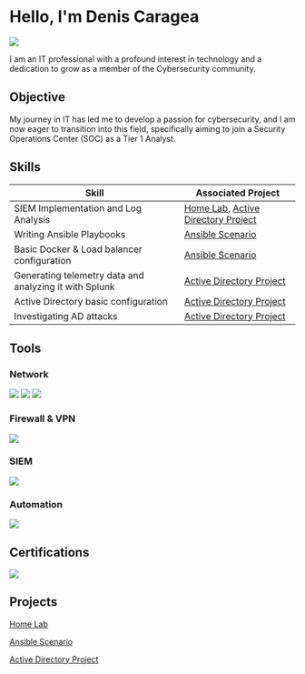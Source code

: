# Hello, I'm Denis Caragea
<a href="https://www.linkedin.com/in/denis-caragea-a9aa411b3/"><img src="https://img.shields.io/badge/-LinkedIn-0072b1?&style=for-the-badge&logo=linkedin&logoColor=white" /></a>

I am an IT professional with a profound interest in technology and a dedication to grow as a member of the Cybersecurity community.

## Objective

My journey in IT has led me to develop a passion for cybersecurity, and I am now eager to transition into this field, specifically aiming to join a Security Operations Center (SOC) as a Tier 1 Analyst.

## Skills

| Skill                                         | Associated Project         |
|-----------------------------------------------|----------------------------|
| SIEM Implementation and Log Analysis          | <a href="https://github.com/carageadenis1806/Home-Lab">Home Lab</a>, <a href="https://github.com/carageadenis1806/Active-Directory-Project">Active Directory Project</a>|
| Writing Ansible Playbooks | <a href="https://github.com/carageadenis1806/ansibleScenarioConfigs">Ansible Scenario</a>|
| Basic Docker & Load balancer configuration | <a href="https://github.com/carageadenis1806/ansibleScenarioConfigs">Ansible Scenario</a>|
| Generating telemetry data and analyzing it with Splunk | <a href="https://github.com/carageadenis1806/Active-Directory-Project">Active Directory Project</a>|
| Active Directory basic configuration| <a href="https://github.com/carageadenis1806/Active-Directory-Project">Active Directory Project</a>|
|Investigating AD attacks| <a href="https://github.com/carageadenis1806/Active-Directory-Project">Active Directory Project</a>|





## Tools

### Network
<div>
    <img src="https://img.shields.io/badge/-Wireshark-1679A7?&style=for-the-badge&logo=Wireshark&logoColor=white" />
    <img src="https://img.shields.io/badge/-Snort-FF0000?&style=for-the-badge&logo=Snort&logoColor=white" />
    <img src="https://img.shields.io/badge/-Nmap-4682B4?&style=for-the-badge&logo=Nmap&logoColor=white" />
</div>

### Firewall & VPN
<img src="https://img.shields.io/badge/-Palo%20Alto%20Networks-0095D3?&style=for-the-badge&logo=Palo%20Alto%20Networks&logoColor=white" />

### SIEM
<div>
    <img src="https://img.shields.io/badge/-Splunk-000000?&style=for-the-badge&logo=Splunk&logoColor=white" />
</div>

### Automation
<div>
  <img src="https://img.shields.io/badge/-Ansible-EE0000?&style=for-the-badge&logo=Ansible&logoColor=white" />
</div>

## Certifications
<div>
<img src="https://img.shields.io/badge/ISC2-CC-0033A0?style=for-the-badge&logo=ISC2&logoColor=white" />
</div>

## Projects
<a href="https://github.com/carageadenis1806/Home-Lab">Home Lab</a>

<a href="https://github.com/carageadenis1806/ansibleScenarioConfigs">Ansible Scenario</a>

<a href="https://github.com/carageadenis1806/Active-Directory-Project">Active Directory Project</a>
